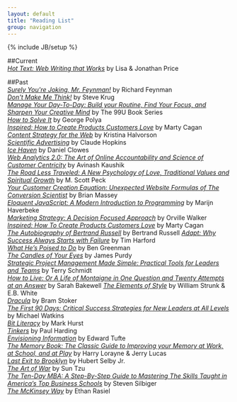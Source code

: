 ```yaml
---
layout: default
title: "Reading List"
group: navigation
---
```

{% include JB/setup %}

##Current  
[_Hot Text: Web Writing that Works_](http://amzn.to/1ainiZ2) by Lisa & Jonathan Price  

##Past  
[_Surely You're Joking, Mr. Feynman!_](http://amzn.to/13vYcyr) by Richard Feynman    
[_Don't Make Me Think!_](http://amzn.to/14Ia9qN) by Steve Krug  
[_Manage Your Day-To-Day: Build your Routine, Find Your Focus, and Sharpen Your Creative Mind_](http://amzn.to/165GHbn) by The 99U Book Series    
[_How to Solve It_](http://amzn.to/1cIIqIE) by George Polya  
[_Inspired: How to Create Products Customers Love_](http://amzn.to/19exJtF) by Marty Cagan  
[_Content Strategy for the Web_](http://amzn.to/1cIIxUH) by Kristina Halvorson  
[_Scientific Advertising_](http://amzn.to/13TW2vU) by Claude Hopkins  
[_Ice Haven_](http://amzn.to/13TW5YC) by Daniel Clowes  
[_Web Analytics 2.0: The Art of Online Accountability and Science of Customer Centricity_](http://amzn.to/16GZzfD) by Avinash Kaushik  
[_The Road Less Traveled: A New Psychology of Love, Traditional Values and Spiritual Growth_](http://amzn.to/15wNzdV) by M. Scott Peck  
[_Your Customer Creation Equation: Unexpected Website Formulas of The Conversion Scientist_](http://amzn.to/165Hwki) by Brian Massey  
[_Eloquent JavaScript: A Modern Introduction to Programming_](http://amzn.to/13vZaum) by Marijn Haverbeke  
[_Marketing Strategy: A Decision Focused Approach_](http://amzn.to/17C2xSV) by Orville Walker  
[_Inspired: How To Create Products Customers Love_](http://amzn.to/19exJtF) by Marty Cagan  
[_The Autobiography of Bertrand Russell_](http://amzn.to/14UmPLk) by Bertrand Russell 
[_Adapt: Why Success Always Starts with Failure_](http://amzn.to/1ailhfc) by Tim Harford            
 [_What He’s Poised to Do_](http://amzn.to/14UmLLE) by Ben Greenman    
[_The Candles of Your Eyes_](http://amzn.to/13wXuWN) by James Purdy  
[_Strategic Project Management Made Simple: Practical Tools for Leaders and Teams_](http://amzn.to/14s5frV) by Terry Schmidt    
[_How to Live: Or A Life of Montaigne in One Question and Twenty Attempts at an Answer_](http://amzn.to/13wXo1u) by Sarah Bakewell
[_The Elements of Style_](http://amzn.to/17C2g2o) by William Strunk & E.B. White  
[_Dracula_](http://amzn.to/13KtVMc) by Bram Stoker    
[_The First 90 Days: Critical Success Strategies for New Leaders at All Levels_](http://amzn.to/15Xw0nE) by Michael Watkins    
[_Bit Literacy_](http://amzn.to/16UZNjn) by Mark Hurst  
[_Tinkers_](http://amzn.to/14s52VQ) by Paul Harding   
[_Envisioning Information_](http://amzn.to/13wXeY3) by Edward Tufte    
[_The Memory Book: The Classic Guide to Improving your Memory at Work, at School, and at Play_](http://amzn.to/14s4XBs) by Harry Lorayne & Jerry Lucas      
[_Last Exit to Brooklyn_](http://amzn.to/14s4SO2) by Hubert Selby Jr.      
[_The Art of War_](http://amzn.to/13wX6Yo) by Sun Tzu      
[_The Ten-Day MBA: A Step-By-Step Guide to Mastering The Skills Taught in America’s Top Business Schools_](http://amzn.to/13KtFg8) by Steven Silbiger  
[_The McKinsey Way_](http://amzn.to/13wX56R) by Ethan Rasiel    